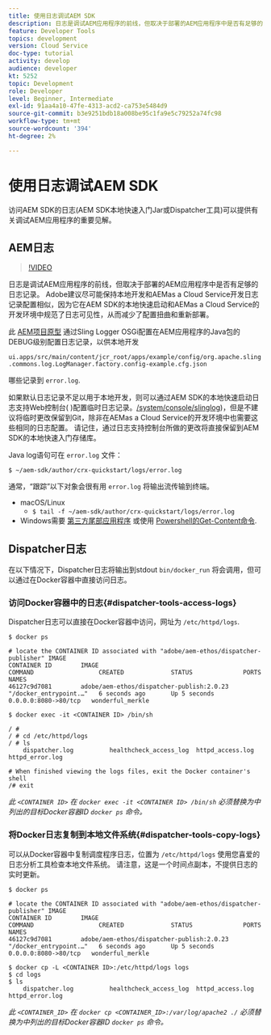 ```yaml
---
title: 使用日志调试AEM SDK
description: 日志是调试AEM应用程序的前线，但取决于部署的AEM应用程序中是否有足够的日志记录。
feature: Developer Tools
topics: development
version: Cloud Service
doc-type: tutorial
activity: develop
audience: developer
kt: 5252
topic: Development
role: Developer
level: Beginner, Intermediate
exl-id: 91aa4a10-47fe-4313-acd2-ca753e5484d9
source-git-commit: b3e9251bdb18a008be95c1fa9e5c79252a74fc98
workflow-type: tm+mt
source-wordcount: '394'
ht-degree: 2%

---
```


# 使用日志调试AEM SDK

访问AEM SDK的日志(AEM SDK本地快速入门Jar或Dispatcher工具)可以提供有关调试AEM应用程序的重要见解。

## AEM日志

>[!VIDEO](https://video.tv.adobe.com/v/34334?quality=12&learn=on)

日志是调试AEM应用程序的前线，但取决于部署的AEM应用程序中是否有足够的日志记录。 Adobe建议尽可能保持本地开发和AEMas a Cloud Service开发日志记录配置相似，因为它在AEM SDK的本地快速启动和AEMas a Cloud Service的开发环境中规范了日志可见性，从而减少了配置扭曲和重新部署。

此 [AEM项目原型](https://github.com/adobe/aem-project-archetype) 通过Sling Logger OSGi配置在AEM应用程序的Java包的DEBUG级别配置日志记录，以供本地开发

`ui.apps/src/main/content/jcr_root/apps/example/config/org.apache.sling.commons.log.LogManager.factory.config-example.cfg.json`

哪些记录到 `error.log`.

如果默认日志记录不足以用于本地开发，则可以通过AEM SDK的本地快速启动日志支持Web控制台( )配置临时日志记录。[/system/console/slinglog](http://localhost:4502/system/console/slinglog))，但是不建议将临时更改保留到Git，除非在AEMas a Cloud Service的开发环境中也需要这些相同的日志配置。 请记住，通过日志支持控制台所做的更改将直接保留到AEM SDK的本地快速入门存储库。

Java log语句可在 `error.log` 文件：

```
$ ~/aem-sdk/author/crx-quickstart/logs/error.log
```

通常，“跟踪”以下对象会很有用 `error.log` 将输出流传输到终端。

+ macOS/Linux
   + `$ tail -f ~/aem-sdk/author/crx-quickstart/logs/error.log`
+ Windows需要 [第三方尾部应用程序](https://stackoverflow.com/questions/187587/a-windows-equivalent-of-the-unix-tail-command) 或使用 [Powershell的Get-Content命令](https://stackoverflow.com/a/46444596/133936).

## Dispatcher日志

在以下情况下，Dispatcher日志将输出到stdout `bin/docker_run` 将会调用，但可以通过在Docker容器中直接访问日志。

### 访问Docker容器中的日志{#dispatcher-tools-access-logs}

Dispatcher日志可以直接在Docker容器中访问，网址为 `/etc/httpd/logs`.

```shell
$ docker ps

# locate the CONTAINER ID associated with "adobe/aem-ethos/dispatcher-publisher" IMAGE
CONTAINER ID        IMAGE                                       COMMAND                  CREATED             STATUS              PORTS                  NAMES
46127c9d7081        adobe/aem-ethos/dispatcher-publish:2.0.23   "/docker_entrypoint.…"   6 seconds ago       Up 5 seconds        0.0.0.0:8080->80/tcp   wonderful_merkle

$ docker exec -it <CONTAINER ID> /bin/sh

/ # 
/ # cd /etc/httpd/logs
/ # ls
    dispatcher.log          healthcheck_access_log  httpd_access.log        httpd_error.log

# When finished viewing the logs files, exit the Docker container's shell
/# exit
```

_此 `<CONTAINER ID>` 在 `docker exec -it <CONTAINER ID> /bin/sh` 必须替换为中列出的目标Docker容器ID `docker ps` 命令。_


### 将Docker日志复制到本地文件系统{#dispatcher-tools-copy-logs}

可以从Docker容器中复制调度程序日志，位置为 `/etc/httpd/logs` 使用您喜爱的日志分析工具检查本地文件系统。 请注意，这是一个时间点副本，不提供日志的实时更新。

```shell
$ docker ps

# locate the CONTAINER ID associated with "adobe/aem-ethos/dispatcher-publisher" IMAGE
CONTAINER ID        IMAGE                                       COMMAND                  CREATED             STATUS              PORTS                  NAMES
46127c9d7081        adobe/aem-ethos/dispatcher-publish:2.0.23   "/docker_entrypoint.…"   6 seconds ago       Up 5 seconds        0.0.0.0:8080->80/tcp   wonderful_merkle

$ docker cp -L <CONTAINER ID>:/etc/httpd/logs logs 
$ cd logs
$ ls
    dispatcher.log          healthcheck_access_log  httpd_access.log        httpd_error.log
```

_此 `<CONTAINER_ID>` 在 `docker cp <CONTAINER_ID>:/var/log/apache2 ./` 必须替换为中列出的目标Docker容器ID `docker ps` 命令。_
